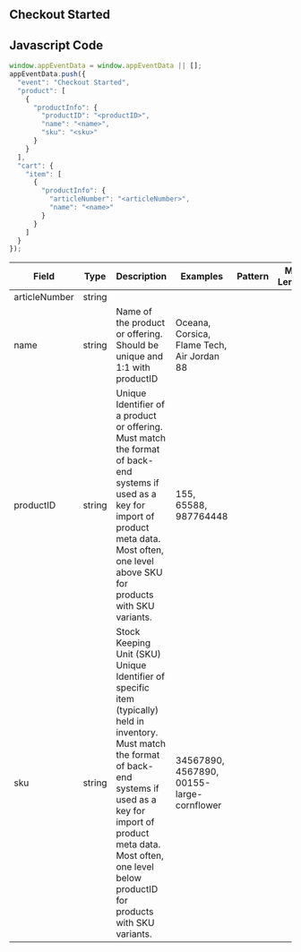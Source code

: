 ## Checkout Started

## Javascript Code
```js
window.appEventData = window.appEventData || [];
appEventData.push({
  "event": "Checkout Started",
  "product": [
    {
      "productInfo": {
        "productID": "<productID>",
        "name": "<name>",
        "sku": "<sku>"
      }
    }
  ],
  "cart": {
    "item": [
      {
        "productInfo": {
          "articleNumber": "<articleNumber>",
          "name": "<name>"
        }
      }
    ]
  }
});
```

|Field|Type|Description|Examples|Pattern|Min Length|Max Length|Minimum|Maximum|Multiple Of|
| --- | --- | --- | --- | --- | --- | --- | --- | --- | --- |
|articleNumber|string|||||||||
|name|string|Name of the product or offering.  Should be unique and 1:1 with productID|Oceana, Corsica, Flame Tech, Air Jordan 88|||||||
|productID|string|Unique Identifier of a product or offering.  Must match the format of back-end systems if used as a key for import of product meta data. Most often, one level above SKU for products with SKU variants. |155, 65588, 987764448|||||||
|sku|string|Stock Keeping Unit (SKU) Unique Identifier of specific item (typically) held in inventory.  Must match the format of back-end systems if used as a key for import of product meta data. Most often, one level below productID for products with SKU variants. |34567890, 4567890, 00155-large-cornflower|||||||
